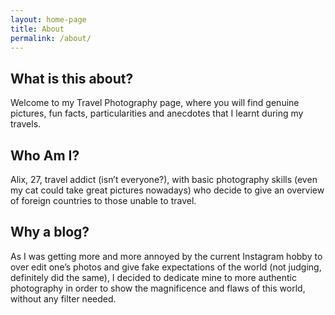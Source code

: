 ```yaml
---
layout: home-page
title: About
permalink: /about/
---
```

## What is this about?

Welcome to my Travel Photography page, where you will find genuine pictures, fun facts, particularities and anecdotes that I learnt during my travels.

## Who Am I?

Alix, 27, travel addict (isn’t everyone?), with basic photography skills (even my cat could take great pictures nowadays) who decide to give an overview of foreign countries to those unable to travel.

## Why a blog?

As I was getting more and more annoyed by the current Instagram hobby to over edit one’s photos and give fake expectations of the world (not judging, definitely did the same), I decided to dedicate mine to more authentic photography in order to show the magnificence and flaws of this world, without any filter needed.
